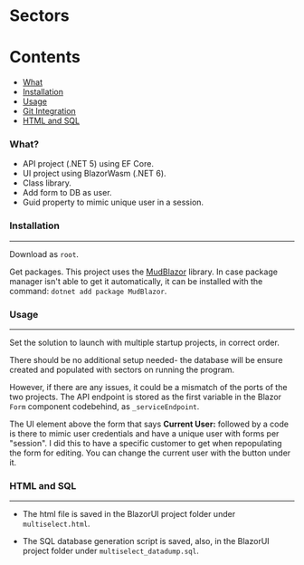 # Sectors

Contents
========

 * [What](#what)
 * [Installation](#installation)
 * [Usage](#usage)
 * [Git Integration](#git-integration)
 * [HTML and SQL](#html-and-sql)



### What?


+ API project (.NET 5) using EF Core.
+ UI project using BlazorWasm (.NET 6).
+ Class library.
+ Add form to DB as user.
+ Guid property to mimic unique user in a session.




### Installation
---

Download as `root`.

Get packages.
This project uses the [MudBlazor](https://mudblazor.com/) library. In case package manager isn't able to get it automatically, it can be installed with the command: `dotnet add package MudBlazor`.


### Usage
---

Set the solution to launch with multiple startup projects, in correct order.

There should be no additional setup needed- the database will be ensure created and populated with sectors on running the program.

However, if there are any issues, it could be a mismatch of the ports of the two projects. The API endpoint is stored as the first variable in the Blazor `Form` component codebehind, as `_serviceEndpoint`.

The UI element above the form that says **Current User:** followed by a code is there to mimic user credentials and have a unique user with forms per "session".
I did this to have a specific customer to get when repopulating the form for editing. You can change the current user with the button under it.


### HTML and SQL
---

* The html file is saved in the BlazorUI project folder under `multiselect.html`.

* The SQL database generation script is saved, also, in the BlazorUI project folder under `multiselect_datadump.sql`.




